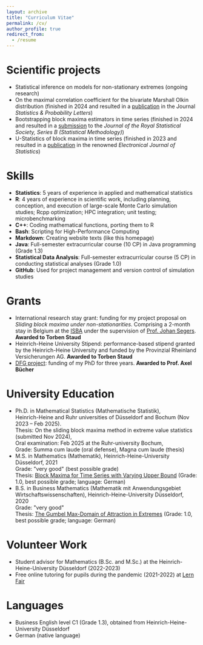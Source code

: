 ```yaml
---
layout: archive
title: "Curriculum Vitae"
permalink: /cv/
author_profile: true
redirect_from:
  - /resume
---
```




Scientific projects
======
* Statistical inference on models for non-stationary extremes (ongoing research)
* On the maximal correlation coefficient for the bivariate Marshall Olkin distribution (finished in 2024 and resulted in a [publication](../_publications/mo_maxcorr.md) in the Journal *Statistics & Probability Letters*)
* Bootstrapping block maxima estimators in time series (finished in 2024 and resulted in a [submission](../_publications/extremes_bootstrap.md) to the *Journal of the Royal Statistical Society, Series B (Statistical Methodology)*)
* U-Statistics of block maxima in time series (finished in 2023 and resulted in a [publication](../_publications/extreme_u_stats.md) in the renowned *Electronical Journal of Statistics*)


Skills
======
* **Statistics**: 5 years of experience in applied and mathematical statistics
* **R**: 4 years of experience in scientific work, including planning, conception, and execution of large-scale Monte Carlo simulation studies; Rcpp optimization; HPC integration; unit testing; microbenchmarking
* **C++**: Coding mathematical functions, porting them to R
* **Bash**: Scripting for High-Performance Computing
* **Markdown**: Creating website texts (like this homepage)
* **Java**: Full-semester extracurricular course (10 CP) in Java programming (Grade 1.3)
* **Statistical Data Analysis**: Full-semester extracurricular course (5 CP) in conducting statistical analyses (Grade 1.0)
* **GitHub**: Used for project management and version control of simulation studies
<!---  **High-dimensional statistics**: Multiple years of experience with machine learning, data science, and deep learning algorithms, including clustering, Lasso-/Ridge regression, k-nearest neighbors, neural networks, and ChatGPT prompting --->

Grants
======
* International research stay grant: funding for my project proposal on *Sliding block maxima under non-stationarities*. Comprising a 2-month stay in Belgium at the [ISBA](https://uclouvain.be/en/research-institutes/lidam/isba) under the supervision of [Prof. Johan Segers](https://perso.uclouvain.be/johan.segers/). **Awarded to Torben Staud**
* Heinrich-Heine University Stipend: performance-based stipend granted by the Heinrich-Heine University and funded by the Provinzial Rheinland Versicherungen AG. **Awarded to Torben Staud**
* [DFG project](https://gepris.dfg.de/gepris/projekt/465665892): funding of my PhD for three years. **Awarded to Prof. Axel Bücher**


University Education
======
* Ph.D. in Mathematical Statistics (Mathematische Statistik), \
Heinrich-Heine and Ruhr universities of Düsseldorf and Bochum (Nov 2023 – Feb 2025). \
Thesis: On the sliding block maxima method in extreme value statistics (submitted Nov 2024), \
Oral examination: Feb 2025 at the Ruhr-university Bochum, \
Grade: Summa cum laude (oral defense), Magna cum laude (thesis)
* M.S. in Mathematics (Mathematik), Heinrich-Heine-University Düsseldorf, 2021 \
  Grade: "very good" (best possible grade) \
  Thesis: [Block Maxima for Time Series with Varying Upper Bound](../files/ma_staud.pdf) (Grade: 1.0, best possible grade; language: German)
* B.S. in Business Mathematics (Mathematik mit Anwendungsgebiet Wirtschaftswissenschaften), Heinrich-Heine-University Düsseldorf, 2020 \
  Grade: "very good" \
  Thesis: [The Gumbel Max-Domain of Attraction in Extremes](../files/ba_staud.pdf) (Grade: 1.0, best possible grade; language: German)


Volunteer Work
======
* Student advisor for Mathematics (B.Sc. and M.Sc.) at the Heinrich-Heine-University Düsseldorf (2022-2023)
* Free online tutoring for pupils during the pandemic (2021-2022) at [Lern Fair](https://www.lern-fair.de/)


Languages
======
* Business English level C1 (Grade 1.3), obtained from Heinrich-Heine-University Düsseldorf
* German (native language)

